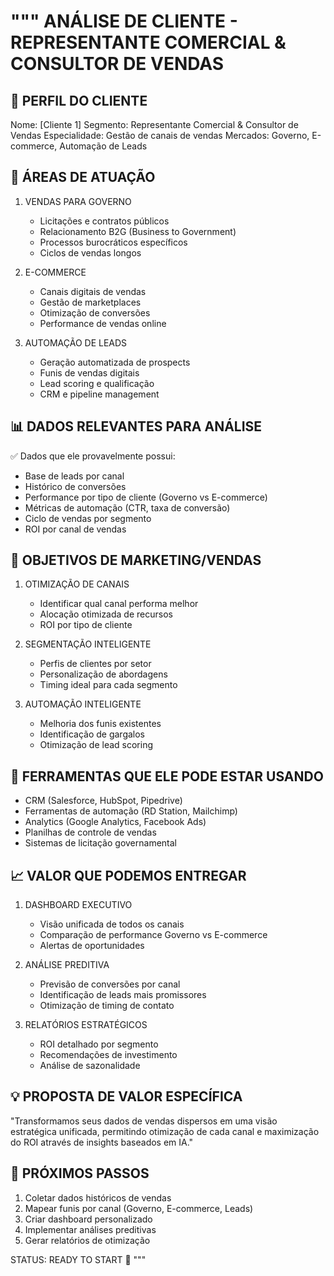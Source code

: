 """
ANÁLISE DE CLIENTE - REPRESENTANTE COMERCIAL & CONSULTOR DE VENDAS
================================================================

🎯 PERFIL DO CLIENTE
-------------------
Nome: [Cliente 1]
Segmento: Representante Comercial & Consultor de Vendas
Especialidade: Gestão de canais de vendas
Mercados: Governo, E-commerce, Automação de Leads

🏢 ÁREAS DE ATUAÇÃO
------------------
1. VENDAS PARA GOVERNO
   - Licitações e contratos públicos
   - Relacionamento B2G (Business to Government)
   - Processos burocráticos específicos
   - Ciclos de vendas longos

2. E-COMMERCE
   - Canais digitais de vendas
   - Gestão de marketplaces
   - Otimização de conversões
   - Performance de vendas online

3. AUTOMAÇÃO DE LEADS
   - Geração automatizada de prospects
   - Funis de vendas digitais
   - Lead scoring e qualificação
   - CRM e pipeline management

📊 DADOS RELEVANTES PARA ANÁLISE
--------------------------------
✅ Dados que ele provavelmente possui:
- Base de leads por canal
- Histórico de conversões
- Performance por tipo de cliente (Governo vs E-commerce)
- Métricas de automação (CTR, taxa de conversão)
- Ciclo de vendas por segmento
- ROI por canal de vendas

🎯 OBJETIVOS DE MARKETING/VENDAS
-------------------------------
1. OTIMIZAÇÃO DE CANAIS
   - Identificar qual canal performa melhor
   - Alocação otimizada de recursos
   - ROI por tipo de cliente

2. SEGMENTAÇÃO INTELIGENTE
   - Perfis de clientes por setor
   - Personalização de abordagens
   - Timing ideal para cada segmento

3. AUTOMAÇÃO INTELIGENTE
   - Melhoria dos funis existentes
   - Identificação de gargalos
   - Otimização de lead scoring

🔧 FERRAMENTAS QUE ELE PODE ESTAR USANDO
----------------------------------------
- CRM (Salesforce, HubSpot, Pipedrive)
- Ferramentas de automação (RD Station, Mailchimp)
- Analytics (Google Analytics, Facebook Ads)
- Planilhas de controle de vendas
- Sistemas de licitação governamental

📈 VALOR QUE PODEMOS ENTREGAR
-----------------------------
1. DASHBOARD EXECUTIVO
   - Visão unificada de todos os canais
   - Comparação de performance Governo vs E-commerce
   - Alertas de oportunidades

2. ANÁLISE PREDITIVA
   - Previsão de conversões por canal
   - Identificação de leads mais promissores
   - Otimização de timing de contato

3. RELATÓRIOS ESTRATÉGICOS
   - ROI detalhado por segmento
   - Recomendações de investimento
   - Análise de sazonalidade

💡 PROPOSTA DE VALOR ESPECÍFICA
------------------------------
"Transformamos seus dados de vendas dispersos em uma visão estratégica 
unificada, permitindo otimização de cada canal e maximização do ROI 
através de insights baseados em IA."

🚀 PRÓXIMOS PASSOS
-----------------
1. Coletar dados históricos de vendas
2. Mapear funis por canal (Governo, E-commerce, Leads)
3. Criar dashboard personalizado
4. Implementar análises preditivas
5. Gerar relatórios de otimização

STATUS: READY TO START 🎯
"""